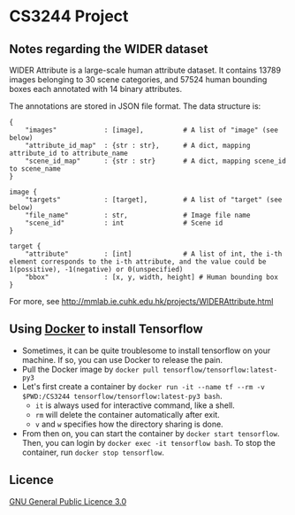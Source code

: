 # CS3244 Project

## Notes regarding the WIDER dataset

WIDER Attribute is a large-scale human attribute dataset. It contains 13789 images belonging to 30 scene categories, and 57524 human bounding boxes each annotated with 14 binary attributes.

The annotations are stored in JSON file format. The data structure is:

```
{
	"images"            : [image],          # A list of "image" (see below)
	"attribute_id_map"  : {str : str},      # A dict, mapping attribute_id to attribute_name
	"scene_id_map"		: {str : str}       # A dict, mapping scene_id to scene_name
}

image {
	"targets"           : [target],			# A list of "target" (see below)
	"file_name"         : str,				# Image file name
	"scene_id"          : int				# Scene id
}

target {
	"attribute"         : [int]             # A list of int, the i-th element corresponds to the i-th attribute, and the value could be 1(possitive), -1(negative) or 0(unspecified)
	"bbox"              : [x, y, width, height] # Human bounding box
}
```

For more, see http://mmlab.ie.cuhk.edu.hk/projects/WIDERAttribute.html

## Using [Docker](https://www.docker.com) to install Tensorflow

- Sometimes, it can be quite troublesome to install tensorflow on your machine. If so, you can use Docker to release the pain.
- Pull the Docker image by `docker pull tensorflow/tensorflow:latest-py3`
- Let's first create a container by `docker run -it --name tf --rm -v $PWD:/CS3244 tensorflow/tensorflow:latest-py3 bash`.
	- `it` is always used for interactive command, like a shell.
	- `rm` will delete the container automatically after exit.
	- `v` and `w` specifies how the directory sharing is done.
- From then on, you can start the container by `docker start tensorflow`. Then, you can login by `docker exec -it tensorflow bash`. To stop the container, run `docker stop tensorflow`.

## Licence

[GNU General Public Licence 3.0](LICENSE)